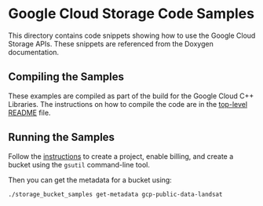 # Google Cloud Storage Code Samples

This directory contains code snippets showing how to use the Google Cloud
Storage APIs. These snippets are referenced from the Doxygen documentation.

## Compiling the Samples

These examples are compiled as part of the build for the Google Cloud C++
Libraries. The instructions on how to compile the code are in the
[top-level README](/README.md) file.

## Running the Samples

Follow the
[instructions](https://cloud.google.com/storage/docs/quickstart-gsutil) to
create a project, enable billing, and create a bucket using the `gsutil`
command-line tool.

Then you can get the metadata for a bucket using:

```bash
./storage_bucket_samples get-metadata gcp-public-data-landsat
```
